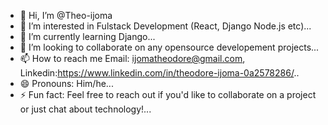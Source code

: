 - 👋 Hi, I’m @Theo-ijoma
- 👀 I’m interested in Fulstack Development (React, Django Node.js etc)...
- 🌱 I’m currently learning Django...
- 💞️ I’m looking to collaborate on any opensource developement projects...
- 📫 How to reach me Email: ijomatheodore@gmail.com, Linkedin:https://www.linkedin.com/in/theodore-ijoma-0a2578286/..
- 😄 Pronouns: Him/he...
- ⚡ Fun fact: Feel free to reach out if you'd like to collaborate on a project or just chat about technology!...

<!---
Theo-ijoma/Theo-ijoma is a ✨ special ✨ repository because its `README.md` (this file) appears on your GitHub profile.
You can click the Preview link to take a look at your changes.
--->
